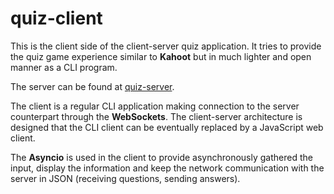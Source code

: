 # quiz-client

This is the client side of the client-server quiz application. It tries to
provide the quiz game experience similar to **Kahoot** but in much lighter and
open manner as a CLI program.

The server can be found at
[quiz-server](https://github.com/ZelenyMartin/quiz-server).

The client is a regular CLI application making connection to the server
counterpart through the **WebSockets**. The client-server architecture is
designed that the CLI client can be eventually replaced by a JavaScript web
client.

The **Asyncio** is used in the client to provide asynchronously gathered the
input, display the information and keep the network communication with the
server in JSON (receiving questions, sending answers).

